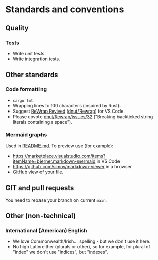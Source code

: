 # Standards and conventions

## Quality

### Tests
- Write unit tests.
- Write integration tests.

## Other standards

### Code formatting

- `cargo fmt`
- Wrapping lines to 100 characters (inspired by Rust).
- Suggest [ReWrap Revived](https://marketplace.visualstudio.com/items?itemName=dnut.rewrap-revived)
  ([dnut/Rewrap](https://github.com/dnut/Rewrap/)) for VS Code.
- Please upvote [dnut/Rewrap/issues/32](https://github.com/dnut/Rewrap/issues/32) ("Breaking
  backticked string literals containing a space").

### Mermaid graphs

Used in [README.md](./README.md). To preview use (for example):

- https://marketplace.visualstudio.com/items?itemName=bierner.markdown-mermaid in VS Code
- https://github.com/simov/markdown-viewer in a browser
- GitHub view of your file.

## GIT and pull requests

You need to rebase your branch on current `main`.

## Other (non-technical)
### International (American) English

- We love Commonwealth/Irish... spelling - but we don't use it here.
- No high Latin either (plurals or other), so for example, for plural of "index" we don't use
  "indices", but "indexes".
